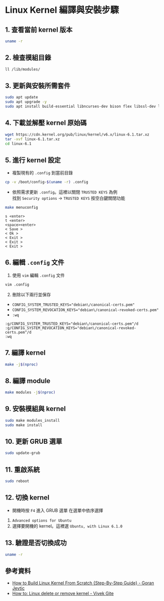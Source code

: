# Linux Kernel 編譯與安裝步驟

## 1. 查看當前 kernel 版本
```bash
uname -r
```

## 2. 檢查模組目錄
```bash
ll /lib/modules/
```

## 3. 更新與安裝所需套件
```bash
sudo apt update
sudo apt upgrade -y
sudo apt install build-essential libncurses-dev bison flex libssl-dev libelf-dev -y
```

## 4. 下載並解壓 kernel 原始碼
```bash
wget https://cdn.kernel.org/pub/linux/kernel/v6.x/linux-6.1.tar.xz
tar -xvf linux-6.1.tar.xz
cd linux-6.1
```

## 5. 進行 kernel 設定
- 複製現有的 `.config` 到當前目錄
```bash
cp -v /boot/config-$(uname -r) .config
```
- 依照需求更新 `.config`。這裡以關閉 `TRUSTED KEYS` 為例  
  找到 `Security options` -> `TRUSTED KEYS` 按空白鍵關閉功能
```bash
make menuconfig
```
```plaintext
s <enter>
t <enter>
<space><enter>
< Save >
< Ok >
< Exit >
< Exit >
< Exit >
```

## 6. 編輯 `.config` 文件
1. 使用 `vim` 編輯 `.config` 文件
```bash
vim .config
```
2. 刪除以下兩行並保存
- `CONFIG_SYSTEM_TRUSTED_KEYS="debian\/canonical-certs.pem"`
- `CONFIG_SYSTEM_REVOCATION_KEYS="debian\/canonical-revoked-certs.pem"`
- `:wq`
```vim
:g/CONFIG_SYSTEM_TRUSTED_KEYS="debian\/canonical-certs.pem"/d
:g/CONFIG_SYSTEM_REVOCATION_KEYS="debian\/canonical-revoked-certs.pem"/d
:wq
```

## 7. 編譯 kernel
```bash
make -j$(nproc)
```

## 8. 編譯 module
```bash
make modules -j$(nproc)
```

## 9. 安裝模組與 kernel
```bash
sudo make modules_install
sudo make install
```

## 10. 更新 GRUB 選單
```bash
sudo update-grub
```

## 11. 重啟系統
```bash
sudo reboot
```

## 12. 切換 kernel
- 開機時按 `F4` 進入 GRUB 選單
在選單中依序選擇
1. `Advanced options for Ubuntu`
2. 選擇要開機的 kernel。這裡選 `Ubuntu, with Linux 6.1.0`

## 13. 驗證是否切換成功
```bash
uname -r
```

## 參考資料
- [How to Build Linux Kernel From Scratch {Step-By-Step Guide} - Goran Jevtic](https://phoenixnap.com/kb/build-linux-kernel)
- [How to: Linux delete or remove kernel - Vivek Gite](https://www.cyberciti.biz/faq/debian-redhat-linux-delete-kernel-command/)
